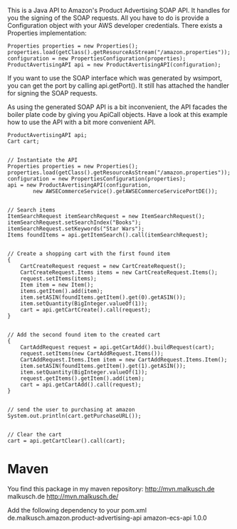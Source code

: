 This is a Java API to Amazon's Product Advertising SOAP API. It handles for you the signing
of the SOAP requests. All you have to do is provide a Configuration object with your
AWS developer credentials. There exists a Properties implementation: 

    Properties properties = new Properties();
    properties.load(getClass().getResourceAsStream("/amazon.properties"));
    configuration = new PropertiesConfiguration(properties);
    ProductAvertisingAPI api = new ProductAvertisingAPI(configuration);

If you want to use the SOAP interface which was generated by wsimport, you can get the port
by calling api.getPort(). It still has attached the handler for signing the SOAP requests.

As using the generated SOAP API is a bit inconvenient, the API facades the boiler plate
code by giving you ApiCall objects. Have a look at this example how to use the API with
a bit more convenient API.

    ProductAvertisingAPI api;
    Cart cart;
    
    
    // Instantiate the API
    Properties properties = new Properties();
    properties.load(getClass().getResourceAsStream("/amazon.properties"));
    configuration = new PropertiesConfiguration(properties);
    api = new ProductAvertisingAPI(configuration,
            new AWSECommerceService().getAWSECommerceServicePortDE());
    
    
    // Search items
    ItemSearchRequest itemSearchRequest = new ItemSearchRequest();
    itemSearchRequest.setSearchIndex("Books");
    itemSearchRequest.setKeywords("Star Wars");
    Items foundItems = api.getItemSearch().call(itemSearchRequest);
    
    
    // Create a shopping cart with the first found item
    {
        CartCreateRequest request = new CartCreateRequest();
        CartCreateRequest.Items items = new CartCreateRequest.Items();
        request.setItems(items);
        Item item = new Item();
        items.getItem().add(item);
        item.setASIN(foundItems.getItem().get(0).getASIN());
        item.setQuantity(BigInteger.valueOf(1));
        cart = api.getCartCreate().call(request);
    }
    
    
    // Add the second found item to the created cart
    {
        CartAddRequest request = api.getCartAdd().buildRequest(cart);
        request.setItems(new CartAddRequest.Items());
        CartAddRequest.Items.Item item = new CartAddRequest.Items.Item();
        item.setASIN(foundItems.getItem().get(1).getASIN());
        item.setQuantity(BigInteger.valueOf(1));
        request.getItems().getItem().add(item);
        cart = api.getCartAdd().call(request);
    }
    
    
    // send the user to purchasing at amazon
    System.out.println(cart.getPurchaseURL());
    
    
    // Clear the cart
    cart = api.getCartClear().call(cart);

# Maven
You find this package in my maven repository: http://mvn.malkusch.de
    <repositories>
        <repository>
            <id>malkusch.de</id>
            <url>http://mvn.malkusch.de/</url>
        </repository>
    </repositories>

Add the following dependency to your pom.xml
    <dependency>
        <groupId>de.malkusch.amazon.product-advertising-api</groupId>
        <artifactId>amazon-ecs-api</artifactId>
        <version>1.0.0</version>
    </dependency>